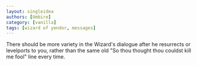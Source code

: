 ```yaml
---
layout: singleidea
authors: [Umbire]
category: [vanilla]
tags: [wizard of yendor, messages]
---
```

There should be more variety in the Wizard's dialogue after he resurrects or
levelports to you, rather than the same old "So thou thought thou couldst kill
me fool" line every time.
